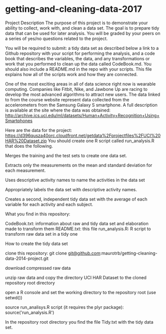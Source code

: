 # getting-and-cleaning-data-2017
Project Description
The purpose of this project is to demonstrate your ability to collect, work with, and clean a data set. The goal is to prepare tidy data that can be used for later analysis. You will be graded by your peers on a series of yes/no questions related to the project.

You will be required to submit:
a tidy data set as described below
a link to a Github repository with your script for performing the analysis, and
a code book that describes the variables, the data, and any transformations or work that you performed to clean up the data called CodeBook.md. You should also include a README.md in the repo with your scripts. This file explains how all of the scripts work and how they are connected.

One of the most exciting areas in all of data science right now is wearable computing. Companies like Fitbit, Nike, and Jawbone Up are racing to develop the most advanced algorithms to attract new users. The data linked to from the course website represent data collected from the accelerometers from the Samsung Galaxy S smartphone. A full description is available at the site where the data was obtained: http://archive.ics.uci.edu/ml/datasets/Human+Activity+Recognition+Using+Smartphones

Here are the data for the project: https://d396qusza40orc.cloudfront.net/getdata%2Fprojectfiles%2FUCI%20HAR%20Dataset.zip
You should create one R script called run_analysis.R that does the following.

Merges the training and the test sets to create one data set.

Extracts only the measurements on the mean and standard deviation for each measurement.

Uses descriptive activity names to name the activities in the data set

Appropriately labels the data set with descriptive activity names.

Creates a second, independent tidy data set with the average of each variable for each activity and each subject.


What you find in this repository:

CodeBook.txt: information about raw and tidy data set and elaboration made to transform them
README.txt: this file
run_analysis.R: R script to transform raw data set in a tidy one


How to create the tidy data set

clone this repository: git clone git@github.com:maurotrb/getting-cleaning-data-2014-project.git

download compressed raw data

unzip raw data and copy the directory UCI HAR Dataset to the cloned repository root directory

open a R console and set the working directory to the repository root (use setwd())

source run_analisys.R script (it requires the plyr package): source('run_analysis.R')

In the repository root directory you find the file Tidy.txt with the tidy data set.
